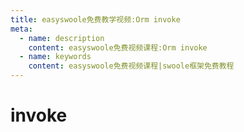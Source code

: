 ```yaml
---
title: easyswoole免费教学视频:Orm invoke
meta:
  - name: description
    content: easyswoole免费视频课程:Orm invoke
  - name: keywords
    content: easyswoole免费视频课程|swoole框架免费教程
---
```

# invoke
<script type="text/javascript" src="/Js/Ckplayer/ckplayer.js"></script>
<div class="video" style="width: 50rem;height: 30rem;"></div>
<script type="text/javascript">
    var videoObject = {
    		container: '.video',
    		variable: 'player',
    		video:'http://easyswoole.oss-cn-shenzhen.aliyuncs.com/es-orm/14.invoke.mp4'
    	};
    var player=new ckplayer(videoObject);
</script>
